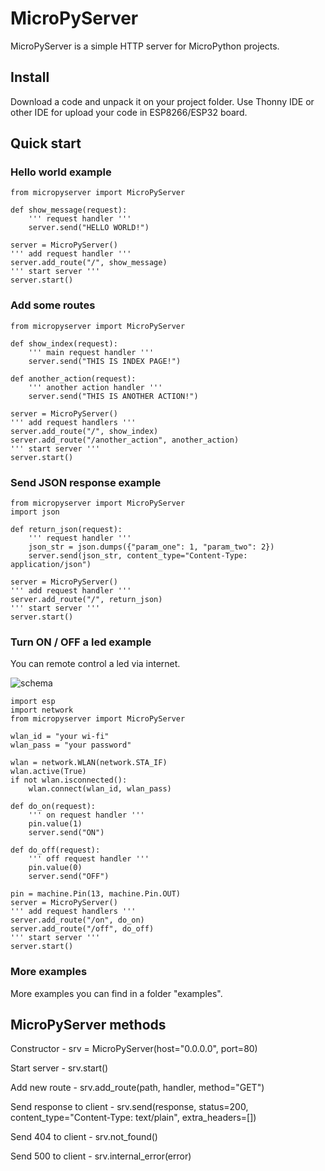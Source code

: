 # MicroPyServer

MicroPyServer is a simple HTTP server for MicroPython projects.

## Install

Download a code and unpack it on your project folder.
Use Thonny IDE or other IDE for upload your code in ESP8266/ESP32 board.

## Quick start

### Hello world example

```
from micropyserver import MicroPyServer

def show_message(request):
    ''' request handler '''
    server.send("HELLO WORLD!")

server = MicroPyServer()
''' add request handler '''
server.add_route("/", show_message)
''' start server '''
server.start()
```

### Add some routes
```
from micropyserver import MicroPyServer

def show_index(request):
    ''' main request handler '''
    server.send("THIS IS INDEX PAGE!")
    
def another_action(request):
    ''' another action handler '''
    server.send("THIS IS ANOTHER ACTION!")

server = MicroPyServer()
''' add request handlers '''
server.add_route("/", show_index)
server.add_route("/another_action", another_action)
''' start server '''
server.start()
```


### Send JSON response example

```
from micropyserver import MicroPyServer
import json

def return_json(request):
    ''' request handler '''
    json_str = json.dumps({"param_one": 1, "param_two": 2})
    server.send(json_str, content_type="Content-Type: application/json")

server = MicroPyServer()
''' add request handler '''
server.add_route("/", return_json)
''' start server '''
server.start()
```

### Turn ON / OFF a led example

You can remote control a led via internet.

![schema](https://habrastorage.org/webt/jb/xu/aj/jbxuaj0nr8fnqllbq27p_vfx3bw.png)

```
import esp
import network
from micropyserver import MicroPyServer

wlan_id = "your wi-fi"
wlan_pass = "your password"

wlan = network.WLAN(network.STA_IF)
wlan.active(True)
if not wlan.isconnected():
    wlan.connect(wlan_id, wlan_pass)
    
def do_on(request):
    ''' on request handler '''
    pin.value(1)
    server.send("ON")

def do_off(request):
    ''' off request handler '''
    pin.value(0)
    server.send("OFF")

pin = machine.Pin(13, machine.Pin.OUT)
server = MicroPyServer()
''' add request handlers '''
server.add_route("/on", do_on)
server.add_route("/off", do_off)
''' start server '''
server.start()    
```    
    

### More examples

More examples you can find in a folder "examples".

## MicroPyServer methods

Constructor - srv = MicroPyServer(host="0.0.0.0", port=80)

Start server - srv.start() 

Add new route - srv.add_route(path, handler, method="GET")

Send response to client - srv.send(response, status=200, content_type="Content-Type: text/plain", extra_headers=[])

Send 404 to client - srv.not_found()

Send 500 to client - srv.internal_error(error)




